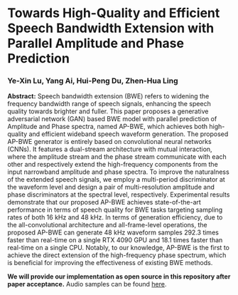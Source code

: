 # Towards High-Quality and Efficient Speech Bandwidth Extension with Parallel Amplitude and Phase Prediction
### Ye-Xin Lu, Yang Ai, Hui-Peng Du, Zhen-Hua Ling

**Abstract:** 
Speech bandwidth extension (BWE) refers to widening the frequency bandwidth range of speech signals, enhancing the speech quality towards brighter and fuller.
This paper proposes a generative adversarial network (GAN) based BWE model with parallel prediction of Amplitude and Phase spectra, named AP-BWE, which achieves both high-quality and efficient wideband speech waveform generation.
The proposed AP-BWE generator is entirely based on convolutional neural networks (CNNs).
It features a dual-stream architecture with mutual interaction, where the amplitude stream and the phase stream communicate with each other and respectively extend the high-frequency components from the input narrowband amplitude and phase spectra.
To improve the naturalness of the extended speech signals, we employ a multi-period discriminator at the waveform level and design a pair of multi-resolution amplitude and phase discriminators at the spectral level, respectively.
Experimental results demonstrate that our proposed AP-BWE achieves state-of-the-art performance in terms of speech quality for BWE tasks targeting sampling rates of both 16 kHz and 48 kHz. 
In terms of generation efficiency, due to the all-convolutional architecture and all-frame-level operations, the proposed AP-BWE can generate 48 kHz waveform samples 292.3 times faster than real-time on a single RTX 4090 GPU and 18.1 times faster than real-time on a single CPU.
Notably, to our knowledge, AP-BWE is the first to achieve the direct extension of the high-frequency phase spectrum, which is beneficial for improving the effectiveness of existing BWE methods.

**We will provide our implementation as open source in this repository after paper acceptance.**
Audio samples can be found [here](http://yxlu-0102.github.io/AP-BWE).
